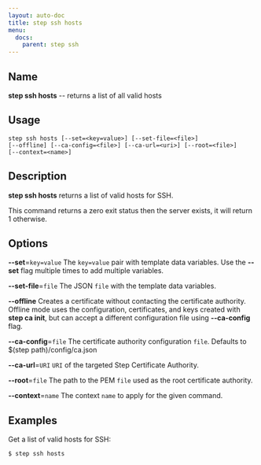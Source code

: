 ```yaml
---
layout: auto-doc
title: step ssh hosts
menu:
  docs:
    parent: step ssh
---
```


## Name
**step ssh hosts** -- returns a list of all valid hosts

## Usage

```raw
step ssh hosts [--set=<key=value>] [--set-file=<file>]
[--offline] [--ca-config=<file>] [--ca-url=<uri>] [--root=<file>]
[--context=<name>]
```

## Description

**step ssh hosts** returns a list of valid hosts for SSH.

This command returns a zero exit status then the server exists, it will return 1
otherwise.

## Options


**--set**=`key=value`
The `key=value` pair with template data variables. Use the **--set** flag multiple times to add multiple variables.

**--set-file**=`file`
The JSON `file` with the template data variables.

**--offline**
Creates a certificate without contacting the certificate authority. Offline mode
uses the configuration, certificates, and keys created with **step ca init**,
but can accept a different configuration file using **--ca-config** flag.

**--ca-config**=`file`
The certificate authority configuration `file`. Defaults to
$(step path)/config/ca.json

**--ca-url**=`URI`
`URI` of the targeted Step Certificate Authority.

**--root**=`file`
The path to the PEM `file` used as the root certificate authority.

**--context**=`name`
The context `name` to apply for the given command.

## Examples

Get a list of valid hosts for SSH:
```shell
$ step ssh hosts
```

